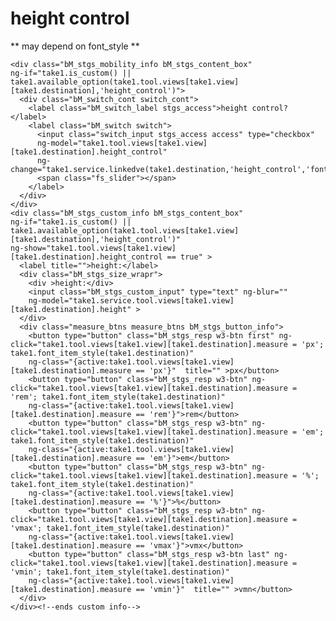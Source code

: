 # height control
** may depend on font_style **

	<div class="bM_stgs_mobility_info bM_stgs_content_box"
	ng-if="take1.is_custom() || take1.available_option(take1.tool.views[take1.view][take1.destination],'height_control')">
	  <div class="bM_switch_cont switch_cont">
		<label class="bM_switch_label stgs_access">height control? </label>
		<label class="bM_switch switch">
		  <input class="switch_input stgs_access access" type="checkbox"
		  ng-model="take1.tool.views[take1.view][take1.destination].height_control"
		  ng-change="take1.service.linkedve(take1.destination,'height_control','font_style')">
		  <span class="fs_slider"></span>
		</label>
	  </div>
	</div>
	<div class="bM_stgs_custom_info bM_stgs_content_box"
	ng-if="take1.is_custom() || take1.available_option(take1.tool.views[take1.view][take1.destination],'height_control')"
	ng-show="take1.tool.views[take1.view][take1.destination].height_control == true" >
	  <label title="">height:</label>
	  <div class="bM_stgs_size_wrapr">
		<div >height:</div>
		<input class="bM_stgs_custom_input" type="text" ng-blur=""
		ng-model="take1.service.tool.views[take1.view][take1.destination].height" >
	  </div>
	  <div class="measure_btns measure_btns bM_stgs_button_info">
		<button type="button" class="bM_stgs_resp w3-btn first" ng-click="take1.tool.views[take1.view][take1.destination].measure = 'px'; take1.font_item_style(take1.destination)"
		ng-class="{active:take1.tool.views[take1.view][take1.destination].measure == 'px'}"  title="" >px</button>
		<button type="button" class="bM_stgs_resp w3-btn" ng-click="take1.tool.views[take1.view][take1.destination].measure = 'rem'; take1.font_item_style(take1.destination)"
		ng-class="{active:take1.tool.views[take1.view][take1.destination].measure == 'rem'}">rem</button>
		<button type="button" class="bM_stgs_resp w3-btn" ng-click="take1.tool.views[take1.view][take1.destination].measure = 'em'; take1.font_item_style(take1.destination)"
		ng-class="{active:take1.tool.views[take1.view][take1.destination].measure == 'em'}">em</button>
		<button type="button" class="bM_stgs_resp w3-btn" ng-click="take1.tool.views[take1.view][take1.destination].measure = '%'; take1.font_item_style(take1.destination)"
		ng-class="{active:take1.tool.views[take1.view][take1.destination].measure == '%'}">%</button>
		<button type="button" class="bM_stgs_resp w3-btn" ng-click="take1.tool.views[take1.view][take1.destination].measure = 'vmax'; take1.font_item_style(take1.destination)"
		ng-class="{active:take1.tool.views[take1.view][take1.destination].measure == 'vmax'}">vmx</button>
		<button type="button" class="bM_stgs_resp w3-btn last" ng-click="take1.tool.views[take1.view][take1.destination].measure = 'vmin'; take1.font_item_style(take1.destination)"
		ng-class="{active:take1.tool.views[take1.view][take1.destination].measure == 'vmin'}"  title="" >vmn</button>
	  </div>
	</div><!--ends custom info-->